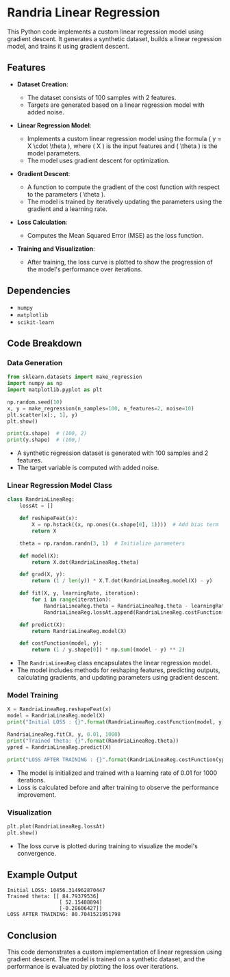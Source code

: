 # Randria Linear Regression

This Python code implements a custom linear regression model using gradient descent. It generates a synthetic dataset, builds a linear regression model, and trains it using gradient descent.

## Features

- **Dataset Creation**: 
  - The dataset consists of 100 samples with 2 features.
  - Targets are generated based on a linear regression model with added noise.
  
- **Linear Regression Model**: 
  - Implements a custom linear regression model using the formula \( y = X \cdot \theta \), where \( X \) is the input features and \( \theta \) is the model parameters.
  - The model uses gradient descent for optimization.
  
- **Gradient Descent**: 
  - A function to compute the gradient of the cost function with respect to the parameters \( \theta \).
  - The model is trained by iteratively updating the parameters using the gradient and a learning rate.

- **Loss Calculation**: 
  - Computes the Mean Squared Error (MSE) as the loss function.
  
- **Training and Visualization**: 
  - After training, the loss curve is plotted to show the progression of the model's performance over iterations.

## Dependencies

- `numpy`
- `matplotlib`
- `scikit-learn`

## Code Breakdown

### Data Generation

```python
from sklearn.datasets import make_regression
import numpy as np
import matplotlib.pyplot as plt

np.random.seed(10)
x, y = make_regression(n_samples=100, n_features=2, noise=10)
plt.scatter(x[:, 1], y)
plt.show()

print(x.shape)  # (100, 2)
print(y.shape)  # (100,)
```

- A synthetic regression dataset is generated with 100 samples and 2 features.
- The target variable is computed with added noise.

### Linear Regression Model Class

```python
class RandriaLineaReg:
    lossAt = []

    def reshapeFeat(x):
        X = np.hstack((x, np.ones((x.shape[0], 1))))  # Add bias term
        return X

    theta = np.random.randn(3, 1)  # Initialize parameters

    def model(X):
        return X.dot(RandriaLineaReg.theta)

    def grad(X, y):
        return (1 / len(y)) * X.T.dot(RandriaLineaReg.model(X) - y)

    def fit(X, y, learningRate, iteration):
        for i in range(iteration):
            RandriaLineaReg.theta = RandriaLineaReg.theta - learningRate * (RandriaLineaReg.grad(X, y))
            RandriaLineaReg.lossAt.append(RandriaLineaReg.costFunction(RandriaLineaReg.predict(X), y))

    def predict(X):
        return RandriaLineaReg.model(X)

    def costFunction(model, y):
        return (1 / y.shape[0]) * np.sum((model - y) ** 2)
```

- The `RandriaLineaReg` class encapsulates the linear regression model.
- The model includes methods for reshaping features, predicting outputs, calculating gradients, and updating parameters using gradient descent.
  
### Model Training

```python
X = RandriaLineaReg.reshapeFeat(x)
model = RandriaLineaReg.model(X)
print("Initial LOSS : {}".format(RandriaLineaReg.costFunction(model, y)))

RandriaLineaReg.fit(X, y, 0.01, 1000)
print("Trained theta: {}".format(RandriaLineaReg.theta))
ypred = RandriaLineaReg.predict(X)

print("LOSS AFTER TRAINING : {}".format(RandriaLineaReg.costFunction(ypred, y)))
```

- The model is initialized and trained with a learning rate of 0.01 for 1000 iterations.
- Loss is calculated before and after training to observe the performance improvement.

### Visualization

```python
plt.plot(RandriaLineaReg.lossAt)
plt.show()
```

- The loss curve is plotted during training to visualize the model's convergence.

## Example Output

```text
Initial LOSS: 10456.314962870447
Trained theta: [[ 84.79379536]
                 [ 52.15488894]
                 [-0.28606427]]
LOSS AFTER TRAINING: 80.7041521951798
```

## Conclusion

This code demonstrates a custom implementation of linear regression using gradient descent. The model is trained on a synthetic dataset, and the performance is evaluated by plotting the loss over iterations.
